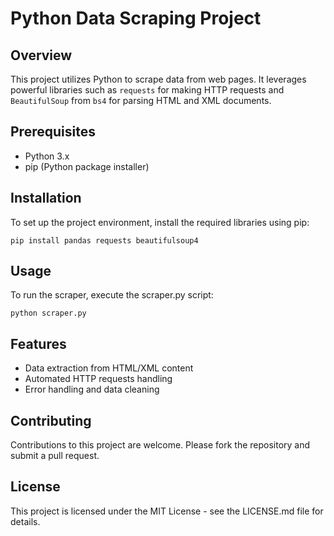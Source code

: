 # Python Data Scraping Project

## Overview
This project utilizes Python to scrape data from web pages. It leverages powerful libraries such as `requests` for making HTTP requests and `BeautifulSoup` from `bs4` for parsing HTML and XML documents.

## Prerequisites
- Python 3.x
- pip (Python package installer)

## Installation
To set up the project environment, install the required libraries using pip:

```
pip install pandas requests beautifulsoup4
```
## Usage
To run the scraper, execute the scraper.py script:

```
python scraper.py
```

## Features
- Data extraction from HTML/XML content
- Automated HTTP requests handling
- Error handling and data cleaning

## Contributing
Contributions to this project are welcome. Please fork the repository and submit a pull request.

## License
This project is licensed under the MIT License - see the LICENSE.md file for details.
